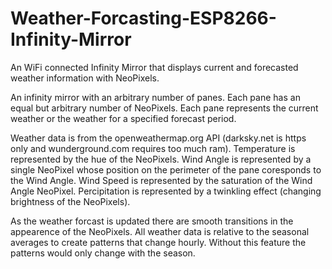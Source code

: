 # Weather-Forcasting-ESP8266-Infinity-Mirror
An WiFi connected Infinity Mirror that displays current and forecasted weather information with NeoPixels.

An infinity mirror with an arbitrary number of panes.
Each pane has an equal but arbitrary number of NeoPixels.
Each pane represents the current weather or the weather for a specified forecast period.

Weather data is from the openweathermap.org API (darksky.net is https only and wunderground.com requires too much ram).
Temperature is represented by the hue of the NeoPixels.
Wind Angle is represented by a single NeoPixel whose position on the perimeter of the pane coresponds to the Wind Angle.
Wind Speed is represented by the saturation of the Wind Angle NeoPixel.
Percipitation is represented by a twinkling effect (changing brightness of the NeoPixels).

As the weather forcast is updated there are smooth transitions in the appearence of the NeoPixels. All weather data is relative to the seasonal averages to create patterns that change hourly. Without this feature the patterns would only change with the season.
